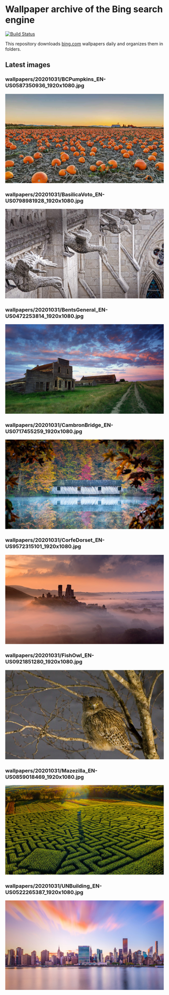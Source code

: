 # Wallpaper archive of the Bing search engine

[![Build Status](https://travis-ci.org/kijart/bing-daily-images-dl.svg?branch=wallpapers)](https://travis-ci.org/kijart/bing-daily-images-dl)

This repository downloads [bing.com](https://www.bing.com) wallpapers daily and organizes them in folders.

## Latest images

<!-- Wallpapers -->

### wallpapers/20201031/BCPumpkins_EN-US0587350936_1920x1080.jpg

![wallpapers/20201031/BCPumpkins_EN-US0587350936_1920x1080.jpg](wallpapers/20201031/BCPumpkins_EN-US0587350936_1920x1080.jpg)

### wallpapers/20201031/BasilicaVoto_EN-US0798981928_1920x1080.jpg

![wallpapers/20201031/BasilicaVoto_EN-US0798981928_1920x1080.jpg](wallpapers/20201031/BasilicaVoto_EN-US0798981928_1920x1080.jpg)

### wallpapers/20201031/BentsGeneral_EN-US0472253814_1920x1080.jpg

![wallpapers/20201031/BentsGeneral_EN-US0472253814_1920x1080.jpg](wallpapers/20201031/BentsGeneral_EN-US0472253814_1920x1080.jpg)

### wallpapers/20201031/CambronBridge_EN-US0717455259_1920x1080.jpg

![wallpapers/20201031/CambronBridge_EN-US0717455259_1920x1080.jpg](wallpapers/20201031/CambronBridge_EN-US0717455259_1920x1080.jpg)

### wallpapers/20201031/CorfeDorset_EN-US9572315101_1920x1080.jpg

![wallpapers/20201031/CorfeDorset_EN-US9572315101_1920x1080.jpg](wallpapers/20201031/CorfeDorset_EN-US9572315101_1920x1080.jpg)

### wallpapers/20201031/FishOwl_EN-US0921851280_1920x1080.jpg

![wallpapers/20201031/FishOwl_EN-US0921851280_1920x1080.jpg](wallpapers/20201031/FishOwl_EN-US0921851280_1920x1080.jpg)

### wallpapers/20201031/Mazezilla_EN-US0859018469_1920x1080.jpg

![wallpapers/20201031/Mazezilla_EN-US0859018469_1920x1080.jpg](wallpapers/20201031/Mazezilla_EN-US0859018469_1920x1080.jpg)

### wallpapers/20201031/UNBuilding_EN-US0522265387_1920x1080.jpg

![wallpapers/20201031/UNBuilding_EN-US0522265387_1920x1080.jpg](wallpapers/20201031/UNBuilding_EN-US0522265387_1920x1080.jpg)

